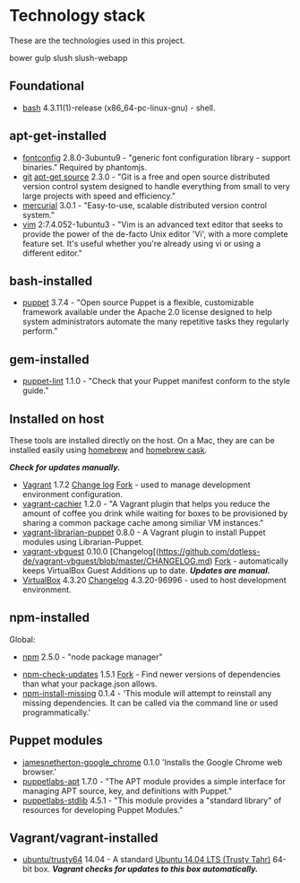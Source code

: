 # Technology stack

These are the technologies used in this project.

bower
gulp
slush
slush-webapp

## Foundational

- [bash](http://www.gnu.org/software/bash/manual/bashref.html) 4.3.11(1)-release (x86_64-pc-linux-gnu) - shell.

## apt-get-installed

- [fontconfig](http://packages.ubuntu.com/precise/fontconfig) 2.8.0-3ubuntu9 - "generic font configuration library - support binaries."  Required by phantomjs.
- [git](http://git-scm.com/) [apt-get source](https://launchpad.net/~git-core) 2.3.0 - "Git is a free and open source distributed version control system designed to handle everything from small to very large projects with speed and efficiency." 
- [mercurial](http://mercurial.selenic.com/) 3.0.1 - "Easy-to-use, scalable distributed version control system."
- [vim](http://www.vim.org/) 2:7.4.052-1ubuntu3 - "Vim is an advanced text editor that seeks to provide the power of the de-facto Unix editor 'Vi', with a more complete feature set. It's useful whether you're already using vi or using a different editor."

## bash-installed

- [puppet](http://puppetlabs.com/) 3.7.4 - "Open source Puppet is a flexible, customizable framework available under the Apache 2.0 license designed to help system administrators automate the many repetitive tasks they regularly perform."

## gem-installed

- [puppet-lint](http://puppet-lint.com/) 1.1.0 - "Check that your Puppet manifest conform to the style guide."

## Installed on host

These tools are installed directly on the host.  On a Mac, they are can be installed easily using [homebrew](http://brew.sh/) and [homebrew cask](http://caskroom.io/).

***Check for updates manually.***

- [Vagrant](https://www.vagrantup.com/) 1.7.2 [Change log](https://github.com/mitchellh/vagrant/blob/master/CHANGELOG.md) [Fork](https://github.com/EATechnologies/vagrant) - used to manage development environment configuration.
- [vagrant-cachier](https://github.com/fgrehm/vagrant-cachier/) 1.2.0 - "A Vagrant plugin that helps you reduce the amount of coffee you drink while waiting for boxes to be provisioned by sharing a common package cache among similiar VM instances."
- [vagrant-librarian-puppet](https://github.com/mhahn/vagrant-librarian-puppet) 0.8.0 - A Vagrant plugin to install Puppet modules using Librarian-Puppet.
- [vagrant-vbguest](https://github.com/dotless-de/vagrant-vbguest) 0.10.0 [Changelog[(https://github.com/dotless-de/vagrant-vbguest/blob/master/CHANGELOG.md) [Fork](https://github.com/EATechnologies/vagrant-vbguest) - automatically keeps VirtualBox Guest Additions up to date.  ***Updates are manual.***
- [VirtualBox](https://www.virtualbox.org/) 4.3.20 [Changelog](https://www.virtualbox.org/wiki/Changelog) 4.3.20-96996 - used to host development environment.

## npm-installed

Global:

- [npm](https://npmjs.org/doc/) 2.5.0 - "node package manager"
* [npm-check-updates](https://www.npmjs.org/package/npm-check-updates) 1.5.1 [Fork](https://github.com/EATechnologies/npm-check-updates) - Find newer versions of dependencies than what your package.json allows.
* [npm-install-missing](https://www.npmjs.org/package/npm-install-missing) 0.1.4 - 'This module will attempt to reinstall any missing dependencies. It can be called via the command line or used programmatically.'

## Puppet modules

- [jamesnetherton-google_chrome](https://forge.puppetlabs.com/jamesnetherton/google_chrome) 0.1.0 'Installs the Google Chrome web browser.'
- [puppetlabs-apt](https://forge.puppetlabs.com/puppetlabs/apt) 1.7.0 - "The APT module provides a simple interface for managing APT source, key, and definitions with Puppet."
- [puppetlabs-stdlib](https://forge.puppetlabs.com/puppetlabs/stdlib) 4.5.1 - "This module provides a "standard library" of resources for developing Puppet Modules."

## Vagrant/vagrant-installed

- [ubuntu/trusty64](https://vagrantcloud.com/ubuntu/trusty64) 14.04 - A standard [Ubuntu 14.04 LTS (Trusty Tahr)](http://releases.ubuntu.com/14.04/) 64-bit box.  ***Vagrant checks for updates to this box automatically.***